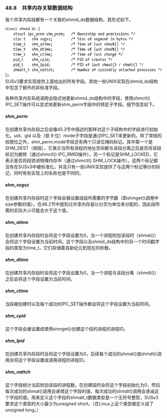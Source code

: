 ### 48.8　共享内存关联数据结构

每个共享内存段都有一个关联的shmid_ds数据结构，其形式如下。



![1275.png](../images/1275.png)
SUSv3要求实现提供上面给出的所有字段。其他一些UNIX实现在shmid_ds结构中包含了额外的非标准字段。

各种共享内存系统调用会隐式地更新shmid_ds结构中的字段，使用shmctl() IPC_SET操作可以显式地更新shm_perm字段中的特定子字段。细节信息如下。

##### shm_perm

在创建共享内存段之后会像45.3节中描述的那样对这个子结构中的字段进行初始化。uid、gid 以及（低 9 位）mode子字段是通过IPC_SET来更新的。除了常规的权限位之外，shm_perm.mode字段还有两个只读位掩码标记。其中第一个是SHM_DEST（销毁），它表示当所有进程的地址空间都与该段分离之后是否将该段标记为删除（通过shmctl() IPC_RMID操作）。另一个标记是SHM_LOCKED，它表示是否将段锁进物理内存中（通过shmctl() SHM_LOCK操作）。这两个标记都没有在SUSv3中被标准化，并且只有一些UNIX实现提供了与这两个标记等价的标记，同时有些实现上的名称也是不同的。

##### shm_segsz

在创建共享内存段时这个字段会被设置成段所需要的字节数（即shmget()调用中size参数的值）。在48.2节中提到过共享内存是以分页为单位来分配的，因此段所需的实际大小可能会大于这个值。

##### shm_atime

在创建共享内存段时会将这个字段设置为0，当一个进程附加该段时（shmat()）会将这个字段设置为当前时间。这个字段以及shmid_ds结构中的另一个时间戳字段的类型为time_t，它们存储着自新纪元到现在的秒数。

##### shm_dtime

在创建共享内存段时会将这个字段设置为0，当一个进程与该段分离（shmdt()）之后会将这个字段设置为当前时间。

##### shm_ctime

当段被创建时以及每个成功的IPC_SET操作都会将这个字段设置为当前时间。

##### shm_cpid

这个字段会被设置成使用shmget()创建这个段的进程的进程ID。

##### shm_lpid

在创建共享内存段时会将这个字段设置为0，后续每个成功的shmat()或shmdt()调用会将这个字段设置成调用进程的进程ID。

##### shm_nattch

这个字段统计当前附加该段的进程数。在创建段时会将这个字段初始化为0，然后每次成功的shmat()调用会递增这个字段的值，每次成功的shmdt()调用会递减这个字段的值。用来定义这个字段的shmatt_t数据类型是一个无符号整型，SUSv3要求这个类型的大小最少为unsigned short。（在Linux上这个类型被定义成了unsigned long。）

